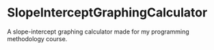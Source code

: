 # SlopeInterceptGraphingCalculator
A slope-intercept graphing calculator made for my programming methodology course.
